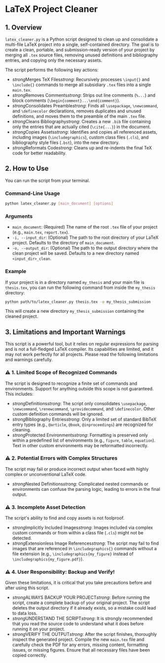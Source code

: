 # LaTeX Project Cleaner

## 1. Overview

`latex_cleaner.py` is a Python script designed to clean up and consolidate a multi-file LaTeX project into a single, self-contained directory. The goal is to create a clean, portable, and submission-ready version of your project by merging all `.tex` source files, removing unused definitions and bibliography entries, and copying only the necessary assets.

The script performs the following key actions:
* *strong*Merges TeX Files*strong*: Recursively processes `\input{}` and `\include{}` commands to merge all subsidiary `.tex` files into a single `main.tex`.
* *strong*Removes Comments*strong*: Strips out line comments (`%...`) and block comments (`\begin{comment}...\end{comment}`).     
* *strong*Consolidates Preamble*strong*: Finds all `\usepackage`, `\newcommand`, and `\definecolor` declarations, removes duplicates and unused definitions, and moves them to the preamble of the main `.tex` file.
* *strong*Cleans Bibliography*strong*: Creates a new `.bib` file containing only the entries that are actually cited (`\cite{...}`) in the document.
* *strong*Copies Assets*strong*: Identifies and copies all referenced assets, including images (`\includegraphics`), custom class files (`.cls`), and bibliography style files (`.bst`), into the new directory.
* *strong*Reformats Code*strong*: Cleans up and re-indents the final TeX code for better readability.

## 2. How to Use

You can run the script from your terminal.

### Command-Line Usage

```bash
python latex_cleaner.py [main_document] [options]
```

### Arguments

* `main_document`: (Required) The name of the root `.tex` file of your project (e.g., `main.tex`, `report.tex`).
* `-i, --input_dir`: (Optional) The path to the root directory of your LaTeX project. Defaults to the directory of `main_document`.    
* `-o, --output_dir`: (Optional) The path to the output directory where the clean project will be saved. Defaults to a new directory named `<input_dir>_clean`.

### Example

If your project is in a directory named `my_thesis` and your main file is `thesis.tex`, you can run the following command from inside the `my_thesis` directory:

```bash
python path/to/latex_cleaner.py thesis.tex -o my_thesis_submission
```

This will create a new directory `my_thesis_submission` containing the cleaned project.

## 3. Limitations and Important Warnings

This script is a powerful tool, but it relies on regular expressions for parsing and is not a full-fledged LaTeX compiler. Its capabilities are limited, and it may not work perfectly for all projects. Please read the following limitations and warnings carefully.

### ⚠️ 1. Limited Scope of Recognized Commands

The script is designed to recognize a finite set of commands and environments. Support for anything outside this scope is not guaranteed. This includes:
* *strong*Definitions*strong*: The script only consolidates `\usepackage`, `\newcommand`, `\renewcommand`, `\providecommand`, and `\definecolor`. Other custom definition commands will be ignored.
* *strong*Bibliography Entries*strong*: Only a limited set of standard BibTeX entry types (e.g., `@article`, `@book`, `@inproceedings`) are recognized for cleaning.
* *strong*Protected Environments*strong*: Formatting is preserved only within a predefined list of environments (e.g., `figure`, `table`, `equation`). Text in other custom environments may be reformatted incorrectly.

### ⚠️ 2. Potential Errors with Complex Structures

The script may fail or produce incorrect output when faced with highly complex or unconventional LaTeX code.
* *strong*Nested Definitions*strong*: Complicated nested commands or environments can confuse the parsing logic, leading to errors in the final output.

### ⚠️ 3. Incomplete Asset Detection

The script's ability to find and copy assets is not foolproof.
* *strong*Implicitly Included Images*strong*: Images included via complex custom commands or from within a class file (`.cls`) might not be detected.
* *strong*Extensionless Image References*strong*: The script may fail to find images that are referenced in `\includegraphics{}` commands without a file extension (e.g., `\includegraphics{my_figure}` instead of `\includegraphics{my_figure.pdf}`).

### ⚠️ 4. User Responsibility: Backup and Verify!

Given these limitations, it is critical that you take precautions before and after using this script.

* *strong*ALWAYS BACKUP YOUR PROJECT*strong*: Before running the script, create a complete backup of your original project. The script deletes the output directory if it already exists, so a mistake could lead to data loss.
* *strong*UNDERSTAND THE SCRIPT*strong*: It is strongly recommended that you read the source code to understand what it does before running it on your project.
* *strong*VERIFY THE OUTPUT*strong*: After the script finishes, thoroughly inspect the generated project. Compile the new `main.tex` file and carefully check the PDF for any errors, missing content, formatting issues, or missing figures. Ensure that all necessary files have been copied correctly.
